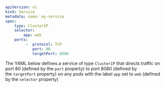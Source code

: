 ```yaml
apiVersion: v1
kind: Service 
metadata: name: my-service 
spec: 
	type: ClusterIP 
	selector: 
		app: web 
	ports: 
		 -  protocol: TCP 
			port: 80 
			targetPort: 8080
```

The YAML below defines a service of type `ClusterIP` that directs traffic on port 80 (defined by the `port` property) to port 8080 (defined by the `targetPort` property) on any pods with the label `app` set to `web` (defined by the `selector` property)